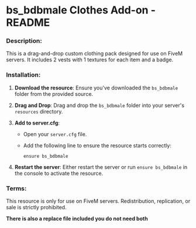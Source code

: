 # bs_bdbmale Clothes Add-on - README

### Description:
This is a drag-and-drop custom clothing pack designed for use on FiveM servers. It includes 2 vests with 1 textures for each item and a badge.

### Installation:

1. **Download the resource**: Ensure you've downloaded the `bs_bdbmale` folder from the provided source.
   
2. **Drag and Drop**: Drag and drop the `bs_bdbmale` folder into your server's `resources` directory.

3. **Add to server.cfg**:
   - Open your `server.cfg` file.
   - Add the following line to ensure the resource starts correctly:

     ```
     ensure bs_bdbmale
     ```

4. **Restart the server**: Either restart the server or run `ensure bs_bdbmale` in the console to activate the resource.

### Terms:
This resource is only for use on FiveM servers. Redistribution, replication, or sale is strictly prohibited.



**There is also a replace file included you do not need both**

